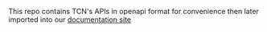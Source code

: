 This repo contains TCN's APIs in openapi format for convenience then later imported into our [documentation site](https://docs.tcn.com/)

